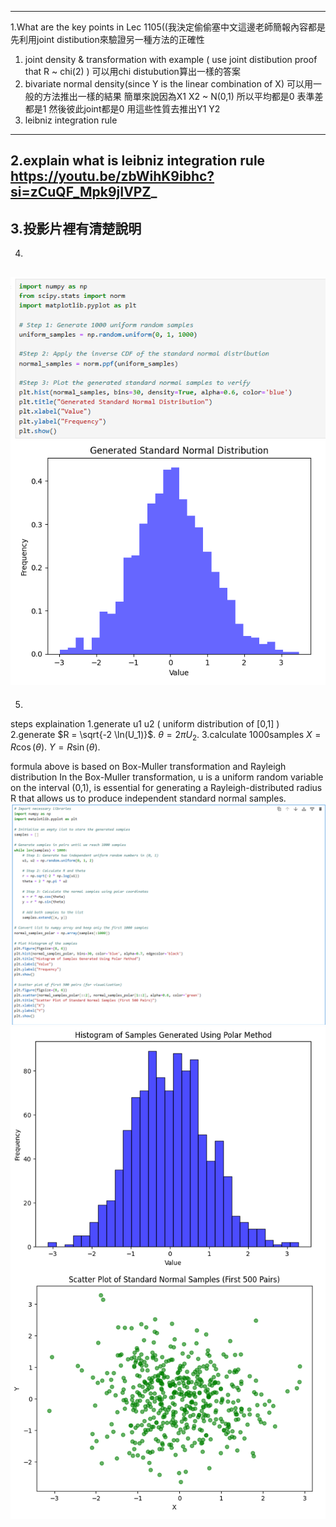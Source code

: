 ----------------------------------------------------------------------------
1.What are the key points in Lec 1105((我決定偷偷塞中文這邊老師簡報內容都是先利用joint distibution來驗證另一種方法的正確性

 1. joint density & transformation with example ( use joint distibution proof that R ~ chi(2) )
    可以用chi distubution算出一樣的答案
 2. bivariate normal density(since Y is the linear combination of X) 
    可以用一般的方法推出一樣的結果
    簡單來說因為X1 X2 ~ N(0,1) 所以平均都是0 表準差都是1 然後彼此joint都是0
    用這些性質去推出Y1 Y2
 3. leibniz integration rule
----------------------------------------------------------------------------
2.explain what is leibniz integration rule
  https://youtu.be/zbWihK9ibhc?si=zCuQF_Mpk9jIVPZ_
----------------------------------------------------------------------------
3.投影片裡有清楚說明
----------------------------------------------------------------------------
4.
![image](https://github.com/HWTeng-Teaching/202409-Math-Stat/blob/main/HW1105/18_Tim/%E8%9E%A2%E5%B9%95%E6%93%B7%E5%8F%96%E7%95%AB%E9%9D%A2%202024-11-25%20192308.png)
----------------------------------------------------------------------------
5.
steps explaination
1.generate u1 u2 ( uniform distribution of [0,1] )
2.generate $R = \sqrt{-2 \ln(U_1)}$.
           $\theta = 2 \pi U_2$.
3.calculate 1000samples
  $X = R \cos(\theta)$.
  $Y = R \sin(\theta)$.

formula above is based on Box-Muller transformation and Rayleigh distribution
In the Box-Muller transformation, u is a uniform random variable on the interval (0,1), is essential for generating a Rayleigh-distributed radius R that allows us to produce independent standard normal samples.
![image](https://github.com/HWTeng-Teaching/202409-Math-Stat/blob/main/HW1105/18_Tim/%E8%9E%A2%E5%B9%95%E6%93%B7%E5%8F%96%E7%95%AB%E9%9D%A2%202024-11-26%20103753.png)
![image](https://github.com/HWTeng-Teaching/202409-Math-Stat/blob/main/HW1105/18_Tim/%E8%9E%A2%E5%B9%95%E6%93%B7%E5%8F%96%E7%95%AB%E9%9D%A2%202024-11-26%20103759.png)
